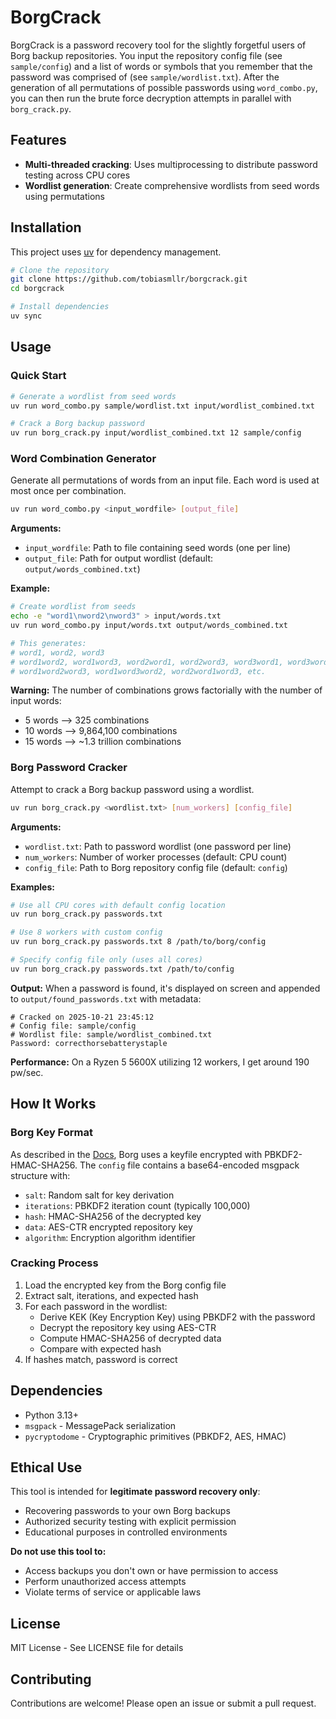 # BorgCrack

BorgCrack is a password recovery tool for the slightly forgetful users of Borg backup repositories. You input the repository config file (see `sample/config`) and a list of words or symbols that you remember that the password was comprised of (see `sample/wordlist.txt`). After the generation of all permutations of possible passwords using `word_combo.py`, you can then run the brute force decryption attempts in parallel with `borg_crack.py`. 

## Features

- **Multi-threaded cracking**: Uses multiprocessing to distribute password testing across CPU cores
- **Wordlist generation**: Create comprehensive wordlists from seed words using permutations

## Installation

This project uses [uv](https://github.com/astral-sh/uv) for dependency management.

```bash
# Clone the repository
git clone https://github.com/tobiasmllr/borgcrack.git
cd borgcrack

# Install dependencies
uv sync
```

## Usage

### Quick Start

```bash
# Generate a wordlist from seed words
uv run word_combo.py sample/wordlist.txt input/wordlist_combined.txt

# Crack a Borg backup password
uv run borg_crack.py input/wordlist_combined.txt 12 sample/config
```

### Word Combination Generator

Generate all permutations of words from an input file. Each word is used at most once per combination.

```bash
uv run word_combo.py <input_wordfile> [output_file]
```

**Arguments:**
- `input_wordfile`: Path to file containing seed words (one per line)
- `output_file`: Path for output wordlist (default: `output/words_combined.txt`)

**Example:**
```bash
# Create wordlist from seeds
echo -e "word1\nword2\nword3" > input/words.txt
uv run word_combo.py input/words.txt output/words_combined.txt

# This generates:
# word1, word2, word3
# word1word2, word1word3, word2word1, word2word3, word3word1, word3word2
# word1word2word3, word1word3word2, word2word1word3, etc.
```

**Warning:** The number of combinations grows factorially with the number of input words:
- 5 words --> 325 combinations
- 10 words --> 9,864,100 combinations
- 15 words --> ~1.3 trillion combinations

### Borg Password Cracker

Attempt to crack a Borg backup password using a wordlist.

```bash
uv run borg_crack.py <wordlist.txt> [num_workers] [config_file]
```

**Arguments:**
- `wordlist.txt`: Path to password wordlist (one password per line)
- `num_workers`: Number of worker processes (default: CPU count)
- `config_file`: Path to Borg repository config file (default: `config`)

**Examples:**
```bash
# Use all CPU cores with default config location
uv run borg_crack.py passwords.txt

# Use 8 workers with custom config
uv run borg_crack.py passwords.txt 8 /path/to/borg/config

# Specify config file only (uses all cores)
uv run borg_crack.py passwords.txt /path/to/config
```

**Output:**
When a password is found, it's displayed on screen and appended to `output/found_passwords.txt` with metadata:
```
# Cracked on 2025-10-21 23:45:12
# Config file: sample/config
# Wordlist file: sample/wordlist_combined.txt
Password: correcthorsebatterystaple
```

**Performance:**
On a Ryzen 5 5600X utilizing 12 workers, I get around 190 pw/sec.

## How It Works

### Borg Key Format

As described in the [Docs](https://borgbackup.readthedocs.io/en/stable/internals/data-structures.html#key-files), Borg uses a keyfile encrypted with PBKDF2-HMAC-SHA256. The `config` file contains a base64-encoded msgpack structure with:
- `salt`: Random salt for key derivation
- `iterations`: PBKDF2 iteration count (typically 100,000)
- `hash`: HMAC-SHA256 of the decrypted key
- `data`: AES-CTR encrypted repository key
- `algorithm`: Encryption algorithm identifier

### Cracking Process

1. Load the encrypted key from the Borg config file
2. Extract salt, iterations, and expected hash
3. For each password in the wordlist:
   - Derive KEK (Key Encryption Key) using PBKDF2 with the password
   - Decrypt the repository key using AES-CTR
   - Compute HMAC-SHA256 of decrypted data
   - Compare with expected hash
4. If hashes match, password is correct

## Dependencies

- Python 3.13+
- `msgpack` - MessagePack serialization
- `pycryptodome` - Cryptographic primitives (PBKDF2, AES, HMAC)

## Ethical Use

This tool is intended for **legitimate password recovery only**:
- Recovering passwords to your own Borg backups
- Authorized security testing with explicit permission
- Educational purposes in controlled environments

**Do not use this tool to:**
- Access backups you don't own or have permission to access
- Perform unauthorized access attempts
- Violate terms of service or applicable laws

## License

MIT License - See LICENSE file for details

## Contributing

Contributions are welcome! Please open an issue or submit a pull request.